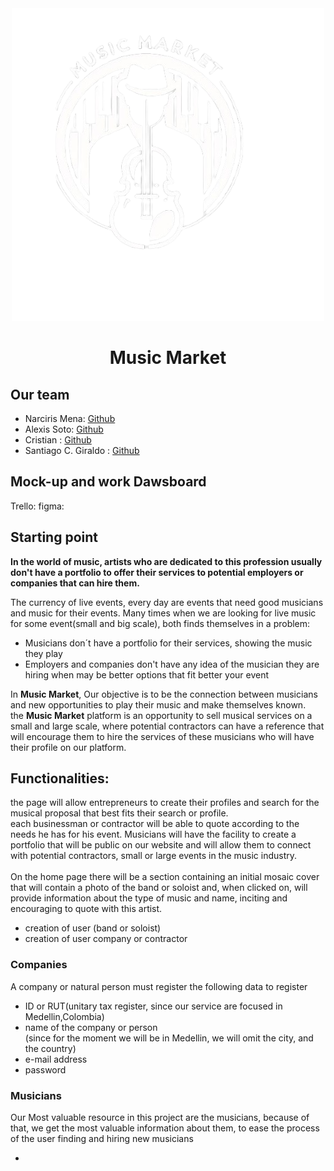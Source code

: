 <div align="center">
<img src="./public/icon/logo.webp" alt="MusicMarket Logo"/>
  <h1>Music Market</h1>
</div>
<div>
  <h2>Our team</h2>
  <ul>
    <li>Narciris Mena: <a href="">Github</a></li>
     <li>Alexis Soto: <a href="">Github</a></li>
     <li>Cristian : <a href="">Github</a></li>
     <li>Santiago C. Giraldo : <a href="">Github</a></li>
  </ul>
</div>
<div>
  <h2>Mock-up and work Dawsboard</h2>
  Trello:
  figma:
</div>

<div>
<h2>Starting point</h2>
<strong>In the world of music, artists who are dedicated to this profession usually don't have a portfolio to offer their services to potential employers or companies that can hire them.</strong>
<p> The currency of live events, every day are events that need good musicians and music for their events.
Many times when we are looking for live music for some event(small and big scale), both finds themselves in a problem: </p>
<ul>
  <li>
    Musicians don´t have a portfolio for their services, showing the music they play
  </li>
  <li>
    Employers and companies don't have any idea of the musician they are hiring when may be better options that fit better your event
  </li>
</ul>
<p> In <strong>Music Market</strong>, Our objective is to be the connection between musicians and new opportunities to play their music and make themselves known.<br>
the <strong>Music Market</strong> platform is an opportunity to sell musical services on a small and large scale, where potential contractors can have a reference that will encourage them to hire the services of these musicians who will have their profile on our platform.</p>

<h2>Functionalities:</h2>

<div>
 the page will allow entrepreneurs to create their profiles and search for the musical proposal that best fits their search or profile.
<br>
each businessman or contractor will be able to quote according to the needs he has for his event.
Musicians will have the facility to create a portfolio that will be public on our website and will allow them to connect with potential contractors, small or large events in the music industry.
<br>
<br>
On the home page there will be a section containing an initial mosaic cover that will contain a photo of the band or soloist and, when clicked on, will provide information about the type of music and name, inciting and encouraging to quote with this artist. 

<ul>
  <li>creation of user (band or soloist)</li>
  <li>creation of user company or contractor</li>
</ul>

<h3>Companies</h3>
<p>A company or natural person must register the following data to register</p>
<ul>
  <li>ID or RUT(unitary tax register, since our service are focused in Medellin,Colombia)</li>
  <li>name of the company or person</li>
  (since for the moment we will be in Medellin, we will omit the city, and the country)
  <li>e-mail address</li>
  <li>password</li>
</ul>
<h3>Musicians</h3>
<p>Our Most valuable resource in this project are the musicians, because of that, we get the most valuable information about them, to ease the process of the user finding and hiring new musicians  </p>


<ul>
  <li></li>
</ul>

</div>

  
</div>


